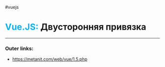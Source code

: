 #vuejs
# <font color="#00b0f0">Vue.JS:</font> Двусторонняя привязка
---
### Outer links:
- https://metanit.com/web/vue/1.5.php